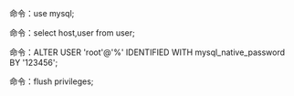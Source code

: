 命令：use mysql;

命令：select host,user from user;

命令：ALTER USER 'root'@'%' IDENTIFIED WITH mysql_native_password BY '123456';

命令：flush privileges;